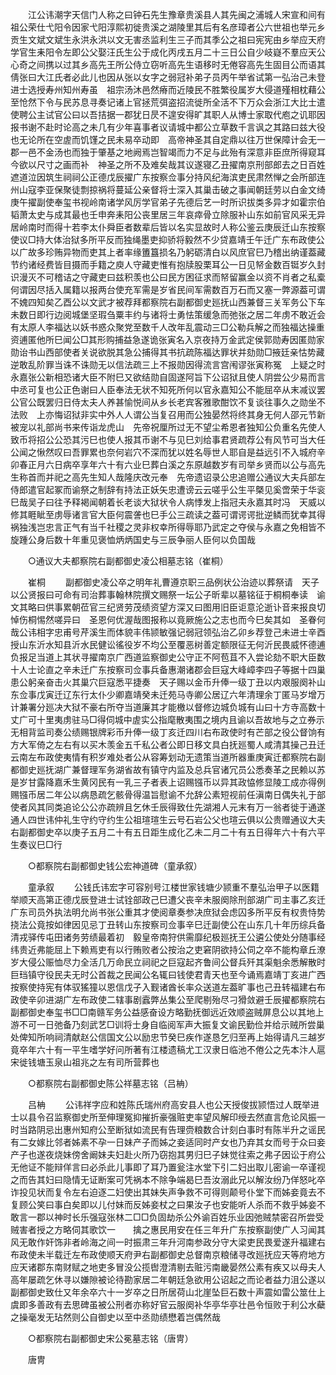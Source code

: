 <!-- { "loadSidebar": true } -->
　　江公讳潮字天信门人称之曰钟石先生豫章贵溪县人其先闽之浦城人宋宣和间有祖公荣仕弋阳令因家弋阳淳熙初徙贵溪之湖陵里其后有名彦璋者公六世祖也举元乡贡生文斌文斌生永洪永洪以文无害丞监利生三子而其季公之祖曰宪宪由乡举应天府学官生耒阳令左即公父娶汪氏生公于成化丙戌五月二十三日公自少岐嶷不羣应天公心奇之间携以过其乡高先王所公侍立窃听高先生语移时无倦容高先生固目公而语其倩张曰大江氏者必此儿也因从张以女字之弱冠补弟子员丙午举省试第一弘治己未登进士选授寿州知州寿虽　祖宗汤沐邑然瘠而近陵民不胜繁役属岁大侵道殣相枕藉公至怆然下令与民苏息寻奏记诸上官拯荒弭盗招流徙所全活不下万众会浙江大比士遣使聘公主试官公曰以吾拮据一郡犹日昃不遑安得旷其职人从博士家取代庖之讥耶因报书谢不赴时论高之未几有少年喜事者议请城中都公立草数千言讽之其路曰兹大役也无论所在空虗而饥馑之民未易卒动即　高帝神圣其自定鼎以往万世保障计会无一郡一邑不金汤也而独于肇基之地阙焉岂智竭而力不足与此殆有深意非臣庶所得窥耳今欲以尺寸之画而补　神圣之所不及难矣哉其议遂寝乙丑擢南京刑部郎去之日百姓遮道泣因筑生祠祠公正德戊辰擢广东按察佥事分持风纪海滨吏民肃然惮之会所部连州山寇李亚保聚徒剽掠祸将蔓延公亲督将士深入其巢击破之事闻朝廷劳以白金文绮庚午擢副使奉玺书视岭南诸学风厉学官弟子先德后艺一时所识拔类多异才如霍宗伯韬萧太史与成其最也壬申奔耒阳公丧里居三年哀瘁骨立除服补山东如前官风采无异居岭南时而得十若李太仆舜臣者数辈后皆以名实显故时人称公鉴云庚辰迁山东按察使议□持大体治狱多所平反而独绳墨吏抑骄将毅然不少贷嘉靖壬午迁广东布政使公以广故多珍贿异物而吏其上者率缘簠簋损名乃躬砺清白以风庶官巳乃稽出纳谨葢藏节约诸经费皆目摄而手籍之庾人守藏吏惟有抱牍股栗耳公一日见帑金数百铤岁久封识漫灭不可稽诘之守藏吏曰兹积羡也公曰民方困征求而帑留赢金以资不肖者之私槖何谓因尽括入属籍以报两台使充军需是岁省民间军需数百万石而又塞一弊源葢可谓不媿四知矣乙酉公以文武才被荐拜都察院右副都御史廵抚山西兼督三关军务公下车未数日即行边阅城堡坚瑕刍粟丰约与诸将士勇怯策缓急而弛张之居二年虏不敢近会有太原人李福达以妖书惑众聚党至数千人改年乱震动三□公勒兵解之而独福达操重资逋匿他所巳闻公□其形购捕益急遂诡张寅名入京夜持万金武定侯郭勋寿因匿勋家勋诒书山西部使者关说欲脱其急公捕得其书抗疏陈福达罪状并劾勋□掖廷亲怙势藏逆敢乱阶罪当诛不诛勋无以信法疏三上不报勋因得流言宫闱谬张寅称冤　上疑之时永嘉张公新相恐诸大臣不附巳又欲结勋自固遂阿旨下公诏狱且使人阴尝公少易而言中丞可复也公正色谢曰人臣奉法无状不知死所何以官永嘉知公不能屈卒从末减议罢公官公既罢归日侍太夫人养甚愉悦间从乡长老宾客雅歌酣饮不复谈往事久之勋坐不法败　上亦悔诏狱非实中外人人谓公当复召用而公独晏然将终其身无何人邵元节新被宠以礼部尚书来传诣龙虎山　先帝祝厘所过无不望尘希恩者独知公负重名先使人致币将招公公恐其污巳也使人报其币谢不与见巳刘给事君贤疏荐公有风节可当大任公闻之愀然叹曰吾罪累也奈何岩穴不深而犹以姓名辱世人耶自是益远引不入城府辛卯春正月六日病卒享年六十有六业巳葬白溪之东原越数岁有司举乡贤而以公与高先生称首而并祀之高先生知人哉隆庆改元奉　先帝遗诏录公忠追赠公通议大夫兵部左侍郎遣官起冢而谕祭之制辞有持法正妖矢忠遭谤云云嗟乎公生平槩见奚啻荣于华衮巳哉吴子曰往予释褐闻朝着长老谈大狱状令人病悸发上指冠夫永嘉其时冯　天威以修其睚眦至虏辱诸言官大臣何震詟也巳手公三疏读之葢可谓谔谔批逆鳞而犹幸其得祸独浅岂忠言正气有当千社稷之灵非权幸所得辱耶乃武定之夺侯与永嘉之免相皆不旋踵公身后数十年重见褒恤炳炳国史与三辰争丽人臣何以负国哉 

　　○通议大夫都察院右副都御史凌公相墓志铭（崔桐） 

　　崔桐 
　　副都御史凌公卒之明年礼曹遵京职三品例状公治迹以葬祭请　天子以公贤报曰可命有司治葬事翰林院撰文赐祭一坛公子昕辈以墓铭征于桐桐奉读　谕文其略曰供事累朝莅官三纪贤劳茂绩资望方深又曰图用旧臣讵意沦逝讣音来报良切悼伤桐惕然嗟异曰　圣恩何优渥哉图报称以竟厥施公之志也而今巳矣其如　圣眷何哉公讳相字忠甫号芹溪生而体貌丰伟颕敏强记弱冠领弘治乙卯乡荐登己未进士辛酉授山东沂水知县沂水民健讼徭役岁不均公至覆恶树善定额限征无何沂民畏威怀德逋负报足当道上其状寻擢南京广西道监察御史公守正不阿苞苴不入尝论劾不职大臣数十人士论直之辛未迁广东按察司佥事兵备惠潮诸郡会巨寇大峰嶂李四子等据十四巢患公躬亲奋击火其巢穴巨寇悉平捷奏　天子赐以金币升俸一级丁丑以内艰服阕补山东佥事戊寅迁辽东行太仆少卿嘉靖癸未迁苑马寺卿公居辽六年清理余丁匿马岁增万计兼署分廵决大狱不豪右所夺当道廉其才能檄以督修边城负城有山曰十方寺高数十丈广可十里夷虏驻马□得伺城中虗实公指麾散夷围之境内且谕以吾故地与之立券示无相背监司奏公绩赐银牌彩币升俸一级丁亥迁四川右布政使时有芒部之役公督饷有方大军倚之左右有以买木羡金五千私公者公即日移文具白抚廵蜀人咸清其操己丑迁云南左布政使夷情有积岁难处者公从容筹划动无遗策当道所器重庚寅迁都察院右副都御史廵抚湖广兼督理军务湖省故有镇守内监及总兵官诸冗员公悉奏革之民赖以苏是岁甘露降嘉禾生黄冈民有一乳三子者表上诏赐镪币以异其政恊修显陵工成亦得例赐镪币居二年公以病恳疏乞骸骨得温旨慰谕不允辞公素短视前任滇南日偶失礼于部使者风其同类追论公公亦疏辨且乞休壬辰得致仕先湖湘人元末有万一翁者徙于通遂通人四世讳仲礼生守约守约生公祖瑄瑄生云号石岩公父也瑄云俱以公贵赠通议大夫右副都御史卒以庚子五月二十有五日距生成化乙未二月二十有五日得年六十有六平生奏议巳□行 

　　○都察院右副都御史钱公宏神道碑（童承叙） 

　　童承叙 
　　公钱氏讳宏字可容别号江楼世家钱塘少颕重不羣弘治甲子以医籍举顺天高第正德戊辰登进士试铨部政己巳遭父丧辛未服阕除刑部湖广司主事乙亥迁广东司员外执法明允尚书张公重其才使阅章奏参决庶狱会虑囚多所平反有权贵恃势挠法公竟按如律因见忌丁丑转山东按察司佥事辛巳迁副使公在山东几十年历综兵备清戎驿传屯田诸务劳绩最着初　毅皇帝南狩供需靡纪极廵抚王公遴公使处分随事经纬贵近弗能屈上下赖焉吏有以行贿败者公按治之吏窘阴欲持公伺之卒不能构章丘潦岁大侵公赈恤尽力全活几万命民立祠祀之巨寇起齐鲁间公督兵歼其渠魁余悉解散时巨珰镇守役民夫无时公首裁之民闻公名辄曰钱使君青天也至今诵焉嘉靖丁亥进广西按察使持宪有体驭猺獞以恩信戊子入觐诸酋长率众送道左葢旷事也己丑转福建右布政使辛卯进湖广左布政使二辖事剧蠧弊丛集公至爬剔殆尽刁猾敛避壬辰擢都察院右副都御史奉玺书□□南赣军务公益感奋设方略勤抚御远近效顺盗贼屏息公以其地上游不可一日弛备乃刻武艺□训将士身自临阅军声大振复文谕民勤俭并给示贼所尝巢处俾知所响祠清献赵公信国文公以励忠节癸巳疾作遂恳乞归至再上始得请凡三越岁竟卒年六十有一平生嗜学好问所著有江楼遗稿尤工汉隶日临池不倦公之先本汴人扈宋徙钱塘玉泉山祖兆之左有司所营葬也 

　　○都察院右副都御史陈公祥墓志铭（吕柟） 

　　吕柟 
　　公讳祥字应和姓陈氏瑞州府高安县人也公天授俊拔颕悟过人既举进士以县令召监察御史所至伸理冤抑摧折豪强赃吏率望风解印绶去然直言危论风振一时当路阴忌出惠州知府公至断狱如流民有告理赍粮数合计刻白事时有陈半升之谣民有二女嫁比邻者姊素不孕一日妹产子而姊之妾适同时产女也乃弃其女而号于众曰妾产子也遂夜烧妹傍舍阚妹夫妇赴火所乃窃抱其男归巳子妹觉往索之弗子因讼于府公无他证不能辩佯言曰必杀此儿事即了耳乃置瓮注水堂下引二妇出取儿密谕一卒谨视之而告其妇曰隐情无证断案可凭祸本不除争端曷巳吾汝溺此兄以解汝纷乃佯怒叱卒诈投见状而复令左右迫逐二妇使出其妹失声争救不可得则颠号仆堂下而姊妾竟去不复顾公笑曰事白矣即以儿付妹而反姊妾杖之曰果汝子也安能听人杀而不救乎姊妾不敢言一郡以神时长乐强寇张林二□□负固劫杀公外谕百姓乐业因弛贼禁密召所尝受贼害者授之方略伺其歌饮一　　擒之惠民用安在任三年升广东按察副使广人习闻其风无敢作奸饰非者岭海之间一时振肃三年升河南参政分守大梁吏民畏爱遂升福建右布政使未半载迁左布政使顺天府尹右副都御史总督南京粮储寻改廵抚应天等府地方应天诸郡东南财赋之地吏多冒没公揽辔澄清剔去赃污南畿晏然公素有疾又以母夫人高年屡疏乞休寻以嫌隙被论待勘家居二年朝廷急欲用公诏起之而论者益力沮公遂以副都御史致仕又年余卒六十一岁卒之日所居荷山北崖坠巨石数十声震如雷公筮仕上虞即多善政有去思碑虽被公刑者亦称好官云服阕补华亭华亭壮邑令恒败于利公水蘗之操毫发无玷然则公自御史以至中丞勋绩懋着岂偶然哉 

　　○都察院右副都御史宋公冕墓志铭（唐冑） 

　　唐冑 
